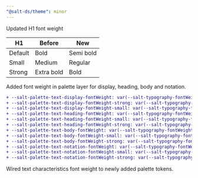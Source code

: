 ```yaml
---
"@salt-ds/theme": minor
---
```


Updated H1 font weight

| H1      | Before     | New       |
| ------- | ---------- | --------- |
| Default | Bold       | Semi bold |
| Small   | Medium     | Regular   |
| Strong  | Extra bold | Bold      |

Added font weight in palette layer for display, heading, body and notation.

```diff
+ --salt-palette-text-display-fontWeight: var(--salt-typography-fontWeight-semiBold);
+ --salt-palette-text-display-fontWeight-strong: var(--salt-typography-fontWeight-bold);
+ --salt-palette-text-display-fontWeight-small: var(--salt-typography-fontWeight-regular);
+ --salt-palette-text-heading-fontWeight: var(--salt-typography-fontWeight-semiBold);
+ --salt-palette-text-heading-fontWeight-small: var(--salt-typography-fontWeight-regular);
+ --salt-palette-text-heading-fontWeight-strong: var(--salt-typography-fontWeight-bold);
+ --salt-palette-text-body-fontWeight: var(--salt-typography-fontWeight-regular);
+ --salt-palette-text-body-fontWeight-small: var(--salt-typography-fontWeight-light);
+ --salt-palette-text-body-fontWeight-strong: var(--salt-typography-fontWeight-semiBold);
+ --salt-palette-text-notation-fontWeight: var(--salt-typography-fontWeight-semiBold);
+ --salt-palette-text-notation-fontWeight-small: var(--salt-typography-fontWeight-regular);
+ --salt-palette-text-notation-fontWeight-strong: var(--salt-typography-fontWeight-bold);
```

Wired text characteristics font weight to newly added palette tokens.
